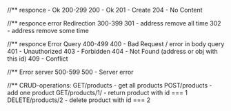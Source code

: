 //**  responce - Ok 200-299
200 - Ok
201 - Create
204 - No Content

//** responce error Redirection 300-399
301 - address remove all time
302 - address remove some time

//** responce Error Query 400-499
400 - Bad Request / error in body query
401 - Unauthorized
403 - Forbidden
404 - Not Found (address or obj with this id)
409 - Conflict

//** Error server 500-599
500 - Server error


//** CRUD-operations:
GET/products - get all products
POST/products - add one product
GET/products/1/ - return product with id === 1 
DELETE/products/2 - delete product with id === 2